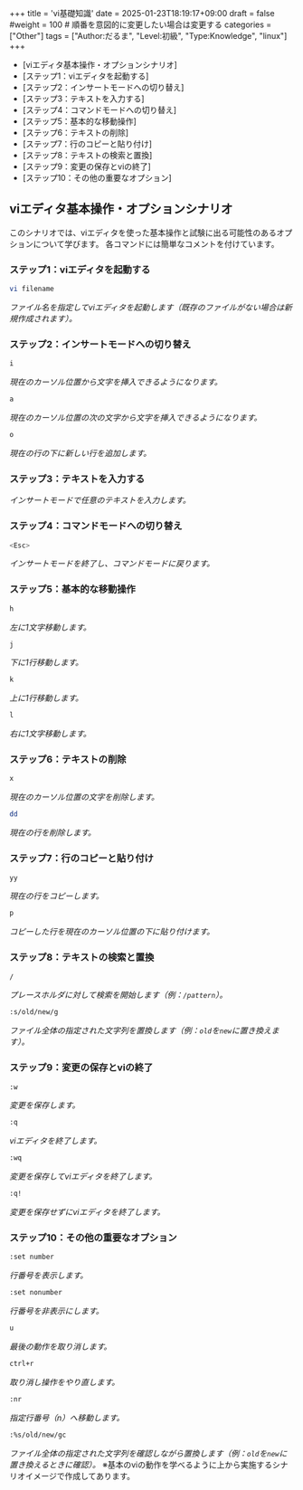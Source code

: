 +++
title = 'vi基礎知識' 
date = 2025-01-23T18:19:17+09:00 
draft = false
#weight = 100 # 順番を意図的に変更したい場合は変更する
categories = ["Other"]
tags = ["Author:だるま", "Level:初級", "Type:Knowledge", "linux"]
+++

- [viエディタ基本操作・オプションシナリオ]
- [ステップ1：viエディタを起動する]
- [ステップ2：インサートモードへの切り替え]
- [ステップ3：テキストを入力する]
- [ステップ4：コマンドモードへの切り替え]
- [ステップ5：基本的な移動操作]
- [ステップ6：テキストの削除]
- [ステップ7：行のコピーと貼り付け]
- [ステップ8：テキストの検索と置換]
- [ステップ9：変更の保存とviの終了]
- [ステップ10：その他の重要なオプション]

## viエディタ基本操作・オプションシナリオ

このシナリオでは、viエディタを使った基本操作と試験に出る可能性のあるオプションについて学びます。
各コマンドには簡単なコメントを付けています。

### ステップ1：viエディタを起動する

```bash
vi filename
```

*ファイル名を指定してviエディタを起動します（既存のファイルがない場合は新規作成されます）。*

### ステップ2：インサートモードへの切り替え

```bash
i
```

*現在のカーソル位置から文字を挿入できるようになります。*

```bash
a
```

*現在のカーソル位置の次の文字から文字を挿入できるようになります。*

```bash
o
```

*現在の行の下に新しい行を追加します。*

### ステップ3：テキストを入力する

*インサートモードで任意のテキストを入力します。*

### ステップ4：コマンドモードへの切り替え

```bash
<Esc>
```

*インサートモードを終了し、コマンドモードに戻ります。*

### ステップ5：基本的な移動操作

```bash
h
```

*左に1文字移動します。*

```bash
j
```

*下に1行移動します。*

```bash
k
```

*上に1行移動します。*

```bash
l
```

*右に1文字移動します。*

### ステップ6：テキストの削除

```bash
x
```

*現在のカーソル位置の文字を削除します。*

```bash
dd
```

*現在の行を削除します。*

### ステップ7：行のコピーと貼り付け

```bash
yy
```

*現在の行をコピーします。*

```bash
p
```

*コピーした行を現在のカーソル位置の下に貼り付けます。*

### ステップ8：テキストの検索と置換

```bash
/
```

*プレースホルダに対して検索を開始します（例：`/pattern`）。*

```bash
:s/old/new/g
```

*ファイル全体の指定された文字列を置換します（例：`old`を`new`に置き換えます）。*

### ステップ9：変更の保存とviの終了

```bash
:w
```

*変更を保存します。*

```bash
:q
```

*viエディタを終了します。*

```bash
:wq
```

*変更を保存してviエディタを終了します。*

```bash
:q!
```

*変更を保存せずにviエディタを終了します。*

### ステップ10：その他の重要なオプション

```bash
:set number
```

*行番号を表示します。*

```bash
:set nonumber
```

*行番号を非表示にします。*

```bash
u
```

*最後の動作を取り消します。*

```bash
ctrl+r
```

*取り消し操作をやり直します。*

```bash
:nr
```

*指定行番号（n）へ移動します。*

```bash
:%s/old/new/gc
```

*ファイル全体の指定された文字列を確認しながら置換します（例：`old`を`new`に置き換えるときに確認）。*
※基本のviの動作を学べるように上から実施するシナリオイメージで作成してあります。
